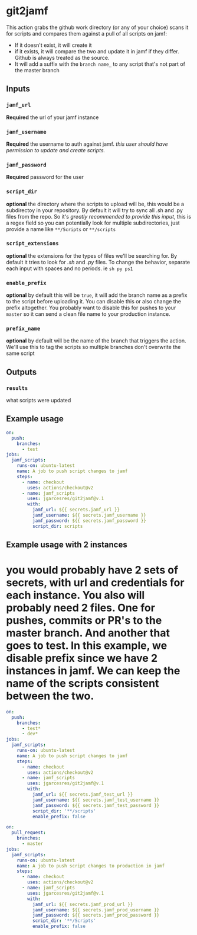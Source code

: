 # git2jamf
This action grabs the github work directory (or any of your choice) scans it for scripts and compares them against a pull of all scripts on jamf:
* If it doesn't exist, it will create it
* if it exists, it will compare the two and update it in jamf if they differ. Github is always treated as the source.
* It will add a suffix with the `branch name_`  to any script that's not part of the master branch
## Inputs

### `jamf_url`

**Required** the url of your jamf instance

### `jamf_username`

**Required** the username to auth against jamf. *this user should have permission to update and create scripts.*

### `jamf_password`

**Required** password for the user

### `script_dir`

**optional** the directory where the scripts to upload will be, this would be a subdirectoy in your repository. By default it will try to sync all .sh and .py files from the repo. So it's *greatly recommended to provide this input*, this is a regex field so you can potentially look for multiple subdirectories, just provide a name like `**/Scripts` or `**/scripts`

### `script_extensions`

**optional** the extensions for the types of files we'll be searching for. By default it tries to look for *.sh* and *.py* files. To change the behavior, separate each input with spaces and no periods. ie `sh py ps1`

### `enable_prefix`

**optional** by default this will be `true`, it will add the branch name as a prefix to the script before uploading it. You can disable this or also change the prefix altogether. You probably want to disable this for pushes to your `master` so it can send a clean file name to your production instance.

### `prefix_name`

**optional** by default will be the name of the branch that triggers the action. We'll use this to tag the scripts so multiple branches don't overwrite the same script


## Outputs

### `results`

what scripts were updated

## Example usage 

```yaml
on:
  push:
    branches: 
      - test
jobs:
  jamf_scripts:
    runs-on: ubuntu-latest
    name: A job to push script changes to jamf
    steps:
      - name: checkout
        uses: actions/checkout@v2
      - name: jamf_scripts 
        uses: jgarcesres/git2jamf@v.1
        with: 
          jamf_url: ${{ secrets.jamf_url }}
          jamf_username: ${{ secrets.jamf_username }}
          jamf_password: ${{ secrets.jamf_password }}
          script_dir: scripts
```  

## Example usage with 2 instances
# you would probably have 2 sets of secrets, with url and credentials for each instance. You also will probably need 2 files. One for pushes, commits or PR's to the master branch. And another that goes to test. In this example, we disable prefix since we have 2 instances in jamf. We can keep the name of the scripts consistent between the two.

```yaml
on:
  push:
    branches: 
      - test*
      - dev*
jobs:
  jamf_scripts:
    runs-on: ubuntu-latest
    name: A job to push script changes to jamf
    steps:
      - name: checkout
        uses: actions/checkout@v2
      - name: jamf_scripts 
        uses: jgarcesres/git2jamf@v.1
        with: 
          jamf_url: ${{ secrets.jamf_test_url }}
          jamf_username: ${{ secrets.jamf_test_username }}
          jamf_password: ${{ secrets.jamf_test_password }}
          script_dir: '**/scripts'
          enable_prefix: false
```

```yaml
on:
  pull_request:
    branches: 
      - master
jobs:
  jamf_scripts:
    runs-on: ubuntu-latest
    name: A job to push script changes to production in jamf
    steps:
      - name: checkout
        uses: actions/checkout@v2
      - name: jamf_scripts 
        uses: jgarcesres/git2jamf@v.1
        with: 
          jamf_url: ${{ secrets.jamf_prod_url }}
          jamf_username: ${{ secrets.jamf_prod_username }}
          jamf_password: ${{ secrets.jamf_prod_password }}
          script_dir: '**/Scripts'
          enable_prefix: false
```
